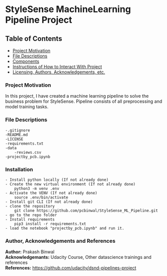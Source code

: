 # StyleSense MachineLearning Pipeline Project

## Table of Contents
 * [Project Motivation](#project-motivation)
 * [File Descriptions](#file-descriptions)
 * [Components](#components)
 * [Instructions of How to Interact With Project](#instructions-of-how-to-interact-with-project)
 * [Licensing, Authors, Acknowledgements, etc.](#licensing-authors-acknowledgements-etc)

 ### Project Motivation
In this project, I have created a machine learning pipeline to solve the business problem for StyleSense. Pipeline consists of all preprocessing and model training tasks. 

### File Descriptions
```
-.gitignore
-README.md  
-LICENSE   
-requirements.txt    
-data    
    -reviews.csv     
-projectby_pcb.ipynb
```
### Installation
```
- Install python locally (If not already done)
- Create the new virtual environment (If not already done)
    python3 -m venv .env
- Activate the VENV (If not already done)
    source .env/bin/activate
- Install git CLI (If not already done)
- clone the repository
    git clone https://github.com/pcbinwal/StyleSense_ML_Pipeline.git
- go to the repo folder
- Install requirements
    pip3 install -r requirements.txt
- load the notebook "projectby_pcb.ipynb" and run it. 
```

### Author, Acknowledgements and References
**Author:** Prakash Binwal  
**Acknowledgemants:** Udacity Course, Other datascience trainings and references  
**References:** https://github.com/udacity/dsnd-pipelines-project


